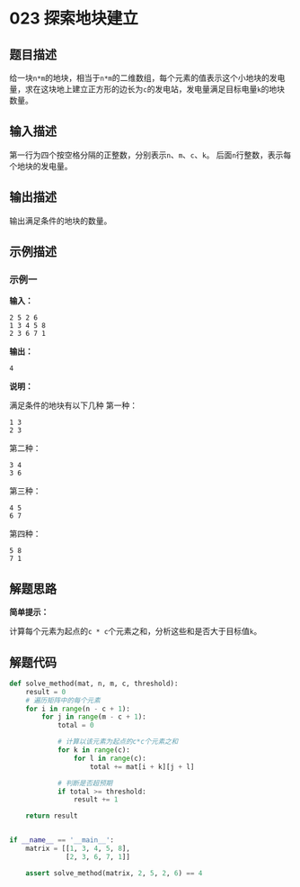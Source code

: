 # 023 探索地块建立

## 题目描述

给一块`n*m`的地块，相当于`n*m`的二维数组，每个元素的值表示这个小地块的发电量，求在这块地上建立正方形的边长为`c`的发电站，发电量满足目标电量`k`的地块数量。

## 输入描述

第一行为四个按空格分隔的正整数，分别表示`n`、`m`、`c`、`k`。 后面`n`行整数，表示每个地块的发电量。

## 输出描述

输出满足条件的地块的数量。

## 示例描述

### 示例一

**输入：**

```text
2 5 2 6
1 3 4 5 8
2 3 6 7 1
```

**输出：**

```text
4
```

**说明：**

满足条件的地块有以下几种 第一种：

```text
1 3
2 3
```

第二种：

```text
3 4
3 6
```

第三种：

```text
4 5
6 7
```

第四种：

```text
5 8
7 1
```

## 解题思路

**简单提示：**

计算每个元素为起点的`c * c`个元素之和，分析这些和是否大于目标值`k`。

## 解题代码

```python
def solve_method(mat, n, m, c, threshold):
    result = 0
    # 遍历矩阵中的每个元素
    for i in range(n - c + 1):
        for j in range(m - c + 1):
            total = 0

            # 计算以该元素为起点的c*c个元素之和
            for k in range(c):
                for l in range(c):
                    total += mat[i + k][j + l]

            # 判断是否超预期
            if total >= threshold:
                result += 1

    return result


if __name__ == '__main__':
    matrix = [[1, 3, 4, 5, 8],
              [2, 3, 6, 7, 1]]

    assert solve_method(matrix, 2, 5, 2, 6) == 4
```